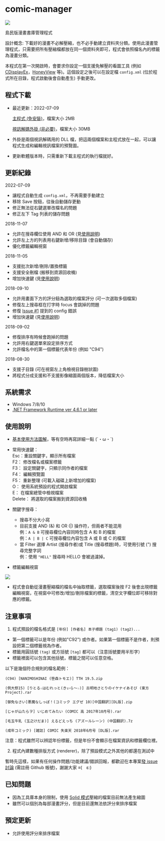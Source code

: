 # comic-manager

<a href="https://ericpony.github.io/comic-manager/manual/images/screenshot.png" target="_blank"><img src="https://ericpony.github.io/comic-manager/manual/images/screenshot.png"/></a>

島民版漫畫書庫管理程式

設計概念: 下載好的漫畫不必解壓縮，也不必手動建立資料夾分類。使用此漫畫管理程式，只需要把所有壓縮檔都放在同一個資料夾即可，程式會依照檔名內的標籤為漫畫分類。

本程式在第一次開啟時，會要求你設定一個支援免解壓的看圖工具 (例如 [CDisplayEx](http://www.cdisplayex.com/)，[HoneyView](https://tw.bandisoft.com/honeyview/) 等)。這個設定之後可以在設定檔 `config.xml` (位於程式所在目錄，程式啟動後會自動產生) 手動更改。

## 程式下載

- 最近更新：2022-07-09

    <a href="https://ericpony.github.io/comic-manager/comic-manager.rar" target="_blank">主程式 (免安裝)</a>，檔案大小 2MB

    <a href="https://ericpony.github.io/comic-manager/comic-manager - video thumb extension.rar" target="_blank?">視訊解碼外掛 (非必要)</a>，檔案大小 30MB
 
- 外掛是兩個視訊解碼用的 DLL 檔，把這兩個檔案和主程式放在一起，可以讓程式生成和編輯視訊檔案的預覽圖。

- 更新軟體版本時，只需重新下載主程式的執行檔就好。

## 更新紀錄

2022-07-09
  - 讓程式自動生成 `config.xml`，不再需要手動建立
  - 移除 Save 按鈕，往後自動儲存更動
  - 修正無法從右鍵選單改檔名的問題
  - 修正左下 Tag 列表的儲存問題

2018-11-07
  - 允許在搜尋欄位使用 AND 和 OR (見[使用說明](#使用說明))
  - 允許左上方的列表用右鍵新增/移除目錄 (會自動儲存)
  - 優化標籤編輯視窗

2018-11-05  
  - 支援批次新增/刪除/置換標籤
  - 支援安全刪檔 (搬移到資源回收桶)
  - 增加快速鍵 (見[使用說明](#使用說明))
  
2018-09-10
  - 允許用畫面下方的評分鈕為選取的檔案評分 (可一次選取多個檔案)
  - 修復左上搜尋框在打字時 focus 會跳掉的問題
  - 修復 [Issue #1](https://github.com/ericpony/comic-manager/issues/1#issuecomment-417949603) 提到的 config 錯誤  
  - 增加快速鍵 (見[使用說明](#使用說明))

2018-09-02
  - 修復排序有時候會跑掉的問題
  - 允許用右鍵選單來設定排序方式
  - 允許檔名中的第一個標籤代表年份 (例如 "C94")
 
2018-08-30
  - 支援子目錄 (可在視窗左上角檢視目錄樹狀圖)
  - 將程式分成支援和不支援影像縮圖兩個版本，降低檔案大小

## 系統需求

- Windows 7/8/10
- <a href="https://www.microsoft.com/net/download/dotnet-framework-runtime" target="_blank">.NET Framework Runtime ver 4.6.1 or later</a>

## 使用說明
 
- <a href="https://ericpony.github.io/comic-manager/manual/images/manual.png" target="_blank">基本使用方法圖解</a>，等有空時再寫詳細一點 (´・ω・`) 
- 常用快速鍵：  
    Esc：重設關鍵字，顯示所有檔案  
    F2： 修改檔名或檔案標籤  
    F3： 設定關鍵字，只顯示同作者的檔案  
    F4： 編輯預覽圖  
    F5： 重新整理 (可載入磁碟上新增加的檔案)<br />
    O： 使用系統預設的程式開啟檔案<br />
    E：  在檔案總管中檢視檔案<br />
    Delete： 將選取的檔案搬到資源回收桶<br />
    
- 關鍵字搜尋：
    - 搜尋不分大小寫
    - 目前支援 AND (&) 和 OR (|) 操作符，但兩者不能混用<br />
    例：`A & B` 可搜尋欄位內容同時包含 A 和 B 的檔案<br />
    例：`A | B | C` 可搜尋欄位內容包含 A 或 B 或 C 的檔案<br />
    - 當 Filter 選擇 Artist (搜尋作者)或 Title (搜尋標題)時，可使用引號 (") 搜尋完整字詞<br />
    例：使用 `"HELL"` 搜尋時 HELLO 會被過濾掉。
    
- 標籤編輯視窗

<a href="https://user-images.githubusercontent.com/42807610/47758647-d2d8be80-dca3-11e8-8588-dc48ae4f8718.png"><img src="https://user-images.githubusercontent.com/42807610/47758647-d2d8be80-dca3-11e8-8588-dc48ae4f8718.png"></a>

  - 程式會自動從漫畫壓縮檔的檔名中抽取標籤，選取檔案後按 F2 後會出現標籤編輯視窗，在視窗中可修改/增加/刪除檔案的標籤，清空文字欄位即可移除對應的標籤。

## 注意事項

1. 程式預設的檔名格式是 `[年份] [作者名] 本子標題 (tag1) (tag2)...`
  - 第一個標籤可以是年份 (例如"C92") 或作者。如果第一個標籤不是作者，則預設把第二個標籤視為作者。
  - 標籤用圓括號 `(tag)` 或方括號 `[tag]` 都可以（注意括號要用半形字）
  - 標籤裡面可以包含其他括號，標籤之間可以任意空格。
  
  以下是幾個符合規則的檔名範例：

    (C94) [NANIMOSHINAI (笹森トモエ)] TTH 19.5.zip
  
    (例大祭15) [りとる☆はむれっと(きぃら～☆)] 古明地さとりのイケナイあそび (東方Project).rar
  
    [御免なさい]悪魔なしっぽ！(コミック エグゼ 10)[中国翻訳][DL版].zip
    
    [じゃが山たらヲ] いじめてみたい (COMIC 高 2017年10月号).rar
    
    [毛玉牛乳 (玉之けだま)] えるどえっち (アズールレーン) (中国翻訳).7z
    
    (成年コミック) [雑誌] COMIC 失楽天 2018年6月号 [DL版].rar
    
  注意：程式雖然可以辨認年份標籤，但是年份不會顯示在檔案資訊和標籤欄位裡。

2. 程式內建數種排版方式 (renderer)，除了預設模式之外其他的都還在測試中

  暫時先這樣，如果有任何操作問題/功能建議/錯誤回報，都歡迎在本專案[發 issue 討論](https://github.com/ericpony/comic-manager/issues/new) (需註冊 Github 帳號)，謝謝大家 ≡(　ε:)

## 已知問題
 
- 因為工具庫本身的限制，使用 [Solid 模式](https://en.wikipedia.org/wiki/Solid_compression)壓縮的檔案目前無法產生縮圖
- 雖然可以個別為每部漫畫評分，但是目前還無法依評分來排序檔案

## 預定更新

- 允許使用評分來排序檔案

